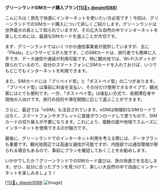 **グリーンランドSIMカード購入プラン[[TG💪+ @esim1088](https://t.me/s/esim1088)]**

こんにちは！旅先で快適にインターネットを使いたい方必見です！今回は、グリーンランドでのSIMカード購入について詳しくご紹介します。グリーンランドは世界最大の島として知られていますが、その広大な自然の中でインターネットを楽しむためには、最適なSIMカードを選ぶことが大切です。

まず、グリーンランドではいくつかの通信事業者が提供していますが、主に「Pikala」というサービスが人気です。このSIMカードは、旅行者でも簡単に入手でき、データ通信や通話が利用可能です。特に観光地では、Wi-Fiスポットが限られているので、自分のスマートフォンにSIMカードを入れておけば、いつでもどこでもインターネットを利用できます。

また、SIMカードには「プリペイド型」と「ポストペイ型」の二つがあります。「プリペイド型」は事前に料金を支払い、その分だけ使用できるタイプで、観光客にはとても便利です。一方、「ポストペイ型」は後払い方式で、長期滞在者や現地の人向けです。旅行の目的や滞在期間に応じて選ぶことができます。

さらに、最近では「eSIM」も注目されています。eSIMは物理的なSIMカードではなく、スマートフォンやタブレットに直接ダウンロードして使うもので、SIMカードの切り替えが不要になります。これにより、複数の国や地域でスムーズにインターネットを使用できるのが魅力です。

最後に、グリーンランドでのインターネット利用を考える際には、データプランも重要です。観光地周辺では高速な通信が可能ですが、内陸部では通信環境が限られる場合もあるので、事前にプランを確認しておくことをお勧めします。

いかがでしたか？グリーンランドでのSIMカード選びは、旅の快適さを左右します。ぜひ、自分に合ったプランを見つけて、美しい大自然の中で自由にインターネットを楽しみましょう！

[[TG💪+ @esim1088](https://t.me/s/esim1088) ![Image](https://i.postimg.cc/Y0z9fWf4/image.png)]
